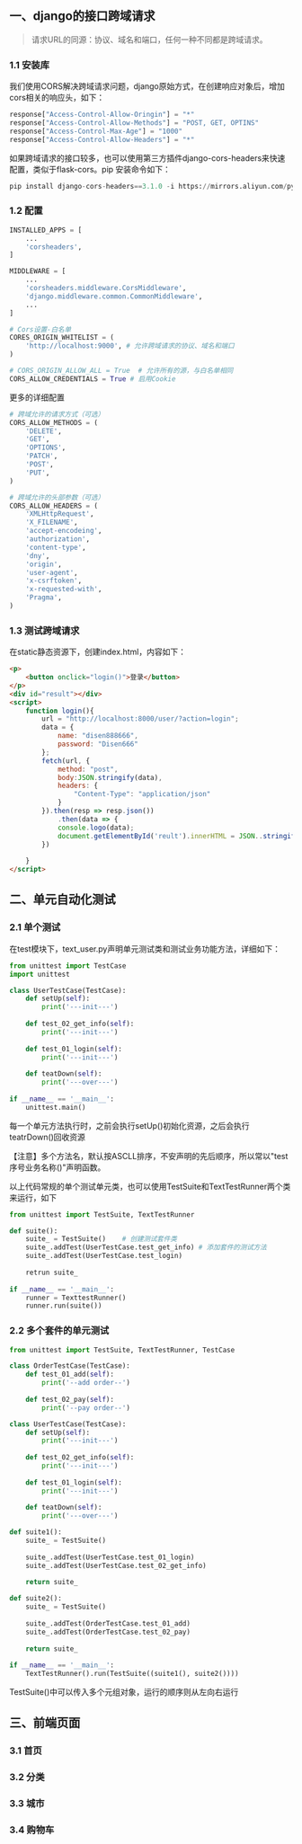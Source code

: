 ## 一、django的接口跨域请求

> 请求URL的同源：协议、域名和端口，任何一种不同都是跨域请求。

### 1.1 安装库

我们使用CORS解决跨域请求问题，django原始方式，在创建响应对象后，增加cors相关的响应头，如下：

```python 
response["Access-Control-Allow-Oringin"] = "*"
response["Access-Control-Allow-Methods"] = "POST, GET, OPTINS"
response["Access-Control-Max-Age"] = "1000"
response["Access-Control-Allow-Headers"] = "*"
```

如果跨域请求的接口较多，也可以使用第三方插件django-cors-headers来快速配置，类似于flask-cors。pip 安装命令如下：

```python
pip install django-cors-headers==3.1.0 -i https://mirrors.aliyun.com/pypi/simple
```

### 1.2 配置

```python
INSTALLED_APPS = [
    ...
    'corsheaders',
]
```

```python
MIDDLEWARE = [
    ...
    'corsheaders.middleware.CorsMiddleware',
    'django.middleware.common.CommonMiddleware',
    ...
]
```

```python
# Cors设置-白名单
CORES_ORIGIN_WHITELIST = (
	'http://localhost:9000', # 允许跨域请求的协议、域名和端口
)

# CORS_ORIGIN_ALLOW_ALL = True	# 允许所有的源，与白名单相同
CORS_ALLOW_CREDENTIALS = True # 启用Cookie
```

更多的详细配置

```python
# 跨域允许的请求方式（可选）
CORS_ALLOW_METHODS = (
	'DELETE',
    'GET',
    'OPTIONS',
    'PATCH',
    'POST',
    'PUT',
)

# 跨域允许的头部参数（可选）
CORS_ALLOW_HEADERS = (
	'XMLHttpRequest',
    'X_FILENAME',
    'accept-encodeing',
    'authorization',
    'content-type',
    'dny',
    'origin',
    'user-agent',
    'x-csrftoken',
    'x-requested-with',
    'Pragma',
)
```

### 1.3 测试跨域请求

在static静态资源下，创建index.html，内容如下：

```html
<p>
	<button onclick="login()">登录</button>
</p>
<div id="result"></div>
<script>
	function login(){
        url = "http://localhost:8000/user/?action=login";
        data = {
            name: "disen888666",
            password: "Disen666"
        };
        fetch(url, {
            method: "post",
            body:JSON.stringify(data),
            headers: {
                "Content-Type": "application/json"
            }
        }).then(resp => resp.json())
        	.then(data => {
            console.logo(data);
            document.getElementById('reult').innerHTML = JSON..stringify(data.data);
        })
        
    }
</script>
```

## 二、单元自动化测试

### 2.1 单个测试

在test模块下，text_user.py声明单元测试类和测试业务功能方法，详细如下：

```python
from unittest import TestCase
import unittest

class UserTestCase(TestCase):
    def setUp(self):
        print('---init---')
        
    def test_02_get_info(self):
        print('---init---')
        
    def test_01_login(self):
        print('---init---')
        
	def teatDown(self):
        print('---over---')
        
if __name__ == '__main__':
    unittest.main()
```

每一个单元方法执行时，之前会执行setUp()初始化资源，之后会执行teatrDown()回收资源

【注意】多个方法名，默认按ASCLL排序，不安声明的先后顺序，所以常以"test序号业务名称()"声明函数。

以上代码常规的单个测试单元类，也可以使用TestSuite和TextTestRunner两个类来运行，如下

```python
from unittest import TestSuite, TextTestRunner

def suite():
    suite_ = TestSuite()	# 创建测试套件类
    suite_.addTest(UserTestCase.test_get_info) # 添加套件的测试方法
    suite_.addTest(UserTestCase.test_login)
    
    retrun suite_
    
if __name__ == '__main__':
    runner = TexttestRunner()
    runner.run(suite())
```

### 2.2 多个套件的单元测试

```python
from unittest import TestSuite, TextTestRunner, TestCase

class OrderTestCase(TestCase):
	def test_01_add(self):
		print('--add order--')
		
	def test_02_pay(self):
		print('--pay order--')

class UserTestCase(TestCase):
    def setUp(self):
        print('---init---')
        
    def test_02_get_info(self):
        print('---init---')
        
    def test_01_login(self):
        print('---init---')
        
	def teatDown(self):
        print('---over---')

def suite1():
    suite_ = TestSuite()
    
    suite_.addTest(UserTestCase.test_01_login)
    suite_.addTest(UserTestCase.test_02_get_info)
    
    return suite_

def suite2():
    suite_ = TestSuite()
    
    suite_.addTest(OrderTestCase.test_01_add)
    suite_.addTest(OrderTestCase.test_02_pay)
    
    return suite_
        
if __name__ == '__main__':
    TextTestRunner().run(TestSuite((suite1(), suite2())))
```

TestSuite()中可以传入多个元组对象，运行的顺序则从左向右运行

## 三、前端页面

### 3.1 首页

### 3.2 分类

### 3.3 城市

### 3.4 购物车